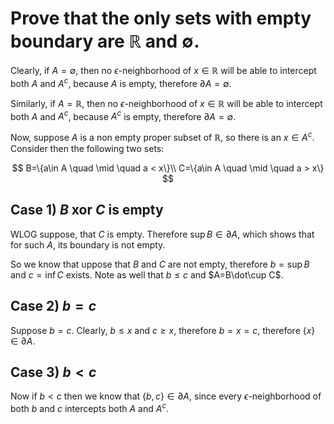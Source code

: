 # Prove that the only sets with empty boundary are $\mathbb R$ and $\emptyset$.

Clearly, if $A = \emptyset$, then no $\epsilon$-neighborhood of $x \in \mathbb R$ will be able to intercept both $A$ and $A^c$, because $A$ is empty, therefore $\partial A = \emptyset$.

Similarly, if $A = \mathbb R$, then no $\epsilon$-neighborhood of $x \in \mathbb R$ will be able to intercept both $A$ and $A^c$, because $A^c$ is empty, therefore $\partial A = \emptyset$.

Now, suppose $A$ is a non empty proper subset of $\mathbb R$, so there is an $x \in A^c$. Consider then the following two sets:

$$
B=\{a\in A \quad \mid \quad a < x\}\\
C=\{a\in A \quad \mid \quad a > x\}
$$

## Case 1) $B$ xor $C$ is empty

 WLOG suppose, that $C$ is empty. Therefore $\sup B \in \partial A$, which shows that for such $A$, its boundary is not empty.

So we know that uppose that $B$ and $C$ are not empty, therefore $b=\sup B$ and $c=\inf C$ exists. Note as well that $b\leq c$ and $A=B\dot\cup C$.

## Case 2) $b=c$

Suppose $b=c$. Clearly, $b\leq x$ and $c \geq x$, therefore $b=x=c$, therefore $\{x\} \in \partial A$.

## Case 3) $b<c$

Now if $b < c$ then we know that $\{b,c\} \in \partial A$, since every $\epsilon$-neighborhood of both $b$ and $c$ intercepts both $A$ and $A^c$.


